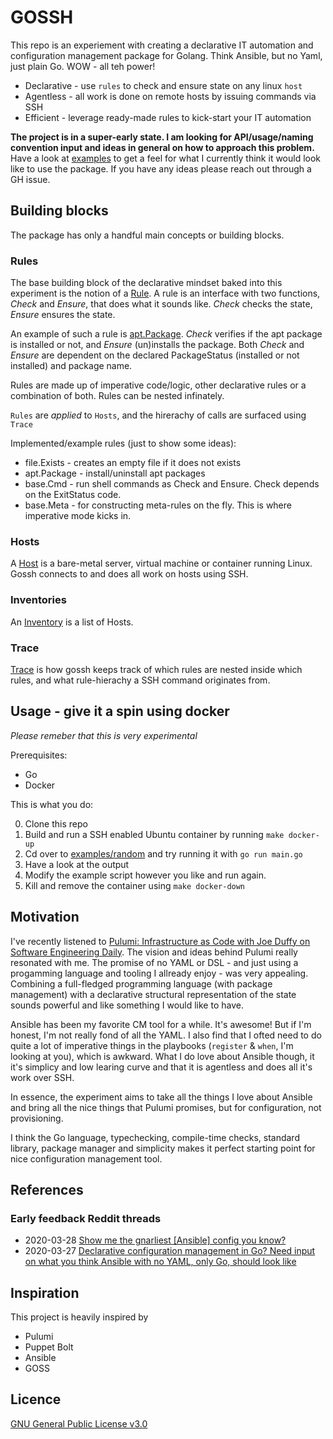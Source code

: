 # GOSSH

This repo is an experiement with creating a declarative IT automation and configuration management package for Golang. Think Ansible, but no Yaml, just plain Go. WOW - all teh power!

* Declarative - use `rules` to check and ensure state on any linux `host`
* Agentless - all work is done on remote hosts by issuing commands via SSH
* Efficient - leverage ready-made rules to kick-start your IT automation

**The project is in a super-early state. I am looking for API/usage/naming convention input and ideas in general on how to approach this problem.** Have a look at [examples](examples/random/main.go) to get a feel for what I currently think it would look like to use the package. If you have any ideas please reach out through a GH issue.

## Building blocks

The package has only a handful main concepts or building blocks.

### Rules

The base building block of the declarative mindset baked into this experiment is the notion of a [Rule](rule.go).
A rule is an interface with two functions, _Check_ and _Ensure_, that does what it sounds like. _Check_ checks the state, _Ensure_ ensures the state.

An example of such a rule is [apt.Package](rules/x/apt/apt.go). _Check_ verifies if the apt package is installed or not, and _Ensure_ (un)installs the package. Both _Check_ and _Ensure_ are dependent on the declared PackageStatus (installed or not installed) and package name.

Rules are made up of imperative code/logic, other declarative rules or a combination of both. Rules can be nested infinately.

`Rules` are _applied_ to `Hosts`, and the hirerachy of calls are surfaced using `Trace`

Implemented/example rules (just to show some ideas):

* file.Exists - creates an empty file if it does not exists
* apt.Package - install/uninstall apt packages
* base.Cmd - run shell commands as Check and Ensure. Check depends on the ExitStatus code.
* base.Meta - for constructing meta-rules on the fly. This is where imperative mode kicks in.


### Hosts

A [Host](host.go) is a bare-metal server, virtual machine or container running Linux. Gossh connects to and does all work on hosts using SSH.

### Inventories

An [Inventory](inventory.go) is a list of Hosts.

### Trace

[Trace](trace.go) is how gossh keeps track of which rules are nested inside which rules, and what rule-hierachy a SSH command originates from.

## Usage - give it a spin using docker

_Please remeber that this is very experimental_

Prerequisites:

* Go
* Docker

This is what you do:

0. Clone this repo
1. Build and run a SSH enabled Ubuntu container by running `make docker-up`
2. Cd over to [examples/random](examples/random) and try running it with `go run main.go`
3. Have a look at the output
4. Modify the example script however you like and run again.
5. Kill and remove the container using `make docker-down`

## Motivation

I've recently listened to [Pulumi: Infrastructure as Code with Joe Duffy on Software Engineering Daily](https://softwareengineeringdaily.com/2020/03/19/pulumi-infrastructure-as-code-with-joe-duffy/). The vision and ideas behind Pulumi really resonated with me. The promise of no YAML or DSL - and just using a progamming language and tooling I allready enjoy - was very appealing. Combining a full-fledged programming language (with package management) with a declarative structural representation of the state sounds powerful and like something I would like to have.

Ansible has been my favorite CM tool for a while. It's awesome! But if I'm honest, I'm not really fond of all the YAML. I also find that I ofted need to do quite a lot of imperative things in the playbooks (`register` & `when`, I'm looking at you), which is awkward. What I do love about Ansible though, it it's simplicy and low learing curve and that it is agentless and does all it's work over SSH.

In essence, the experiment aims to take all the things I love about Ansible and bring all the nice things that Pulumi promises, but for configuration, not provisioning.

I think the Go language, typechecking, compile-time checks, standard library, package manager and simplicity makes it perfect starting point for nice configuration management tool.

## References

### Early feedback Reddit threads

* 2020-03-28 [Show me the gnarliest [Ansible] config you know?](https://www.reddit.com/r/ansible/comments/fq3v0b/show_me_the_gnarliest_config_you_know/)
* 2020-03-27 [Declarative configuration management in Go? Need input on what you think Ansible with no YAML, only Go, should look like](https://www.reddit.com/r/golang/comments/fpjavy/declarative_configuration_management_in_go_need/)

## Inspiration

This project is heavily inspired by

* Pulumi
* Puppet Bolt
* Ansible
* GOSS

## Licence

[GNU General Public License v3.0](LICENSE)
